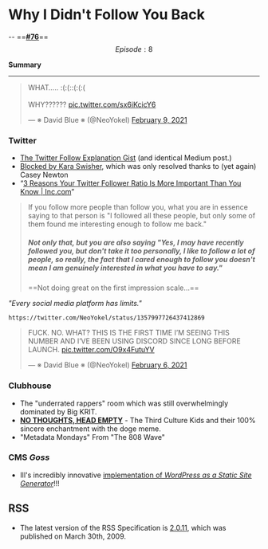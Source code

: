 # Why I Didn't Follow You Back

-- ==[**#76**](https://github.com/extratone/bilge/issues/76)==
$$
Episode: 8
$$

**Summary**

***



<blockquote class="twitter-tweet tw-align-center"><p lang="en" dir="ltr">WHAT….. :(:(::(:(:( <br><br>WHY?????? <a href="https://t.co/sx6iKcicY6">pic.twitter.com/sx6iKcicY6</a></p>&mdash; ※ David Blue ※ (@NeoYokel) <a href="https://twitter.com/NeoYokel/status/1359270308759371783?ref_src=twsrc%5Etfw">February 9, 2021</a></blockquote> <script async src="https://platform.twitter.com/widgets.js" charset="utf-8"></script>

### Twitter

* [The Twitter Follow Explanation Gist](https://bit.ly/dbfollow) (and identical Medium post.)
* [Blocked by Kara Swisher](https://twitter.com/NeoYokel/status/1359270308759371783), which was only resolved thanks to (yet again) Casey Newton
* “[3 Reasons Your Twitter Follower Ratio Is More Important Than You Know | Inc.com](https://www.inc.com/hillel-fuld/3-reasons-your-twitter-follower-ratio-is-more-important-than-you-know.html)”

> If you follow more people than follow you, what you are in essence saying to that person is "I followed all these people, but only some of them found me interesting enough to follow me back."
>
> ##### Not only that, but you are also saying "Yes, I may have recently followed you, but don't take it too personally, I like to follow a lot of people, so really, the fact that I cared enough to follow you doesn't mean I am genuinely interested in what you have to say."
>
> ==Not doing great on the first impression scale...==

*"Every social media platform has limits."*

`https://twitter.com/NeoYokel/status/1357997726437412869`

<blockquote class="twitter-tweet tw-align-center"><p lang="en" dir="ltr">FUCK. NO. WHAT? THIS IS THE FIRST TIME I’M SEEING THIS NUMBER AND I’VE BEEN USING DISCORD SINCE LONG BEFORE LAUNCH. <a href="https://t.co/O9x4FutuYV">pic.twitter.com/O9x4FutuYV</a></p>&mdash; ※ David Blue ※ (@NeoYokel) <a href="https://twitter.com/NeoYokel/status/1357997726437412869?ref_src=twsrc%5Etfw">February 6, 2021</a></blockquote> <script async src="https://platform.twitter.com/widgets.js" charset="utf-8"></script>

### Clubhouse 

* The "underrated rappers" room which was still overwhelmingly dominated by Big KRIT.
* [**NO THOUGHTS, HEAD EMPTY**](https://www.joinclubhouse.com/club/no-thoughts-head-em) - The Third Culture Kids and their 100% sincere enchantment with the doge meme.
* "Metadata Mondays" From "The 808 Wave"

### CMS *Goss*

* Ill's incredibly innovative [implementation of *WordPress as a Static Site Generator*](https://ill.neocities.org/index.php/2020/07/16/the-actual-guide-to-being-really-annoying-on-the-internet/)!!!

## RSS

* The latest version of the RSS Specification is [2.0.11](https://www.rssboard.org/rss-specification), which was published on March 30th, 2009. 
